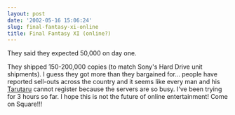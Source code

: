 ```yaml
---
layout: post
date: '2002-05-16 15:06:24'
slug: final-fantasy-xi-online
title: Final Fantasy XI (online?)
---
```


They said they expected 50,000 on day one.

They shipped 150-200,000 copies (to match Sony's Hard Drive unit shipments).
I guess they got more than they bargained for... people have reported sell-outs across the country and it seems like every man and his [Tarutaru](http://www7.plala.or.jp/batsuichi/chara/img_file/tr_f_01a_s.jpg) cannot register because the servers are so busy. I've been trying for 3 hours so far. I hope this is not the future of online entertainment! Come on Square!!!